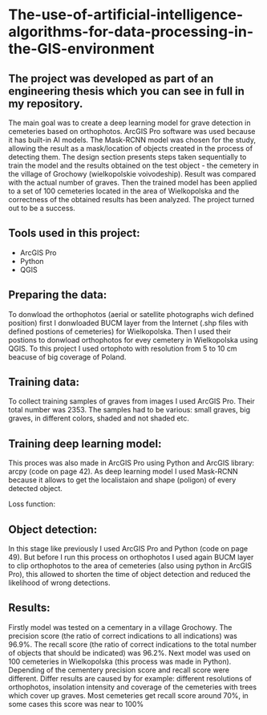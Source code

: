 # The-use-of-artificial-intelligence-algorithms-for-data-processing-in-the-GIS-environment
## The project was developed as part of an engineering thesis which you can see in full in my repository.
 
The main goal was to create a deep learning model for grave detection in cemeteries based on orthophotos. ArcGIS Pro software was used because it has built-in AI models. The Mask-RCNN model was chosen for the study, allowing the result as a mask/location of objects created in the process of detecting them. The design section presents steps taken sequentially to train the model and the results obtained on the test object - the cemetery in the village of Grochowy (wielkopolskie voivodeship). Result was compared with the actual number of graves. Then the trained model has been applied to a set of 100 cemeteries located in the area of Wielkopolska and the correctness of the obtained results has been analyzed. The project turned out to be a success.

## Tools used in this project:
- ArcGIS Pro
- Python
- QGIS

## Preparing the data:
To donwload the orthophotos (aerial or satellite photographs wich defined position) first I donwloaded BUCM layer from the Internet (.shp files with defined postions of cemeteries) for Wielkopolska. Then I used their postions to donwload orthophotos for evey cemetery in Wielkopolska using QGIS. To this project I used ortophoto with resolution from 5 to 10 cm beacuse of big coverage of Poland.
 
## Training data:
To collect training samples of graves from images I used ArcGIS Pro. Their total number was 2353. The samples had to be various: small graves, big graves, in different colors, shaded and not shaded etc. 

## Training deep learning model:
This proces was also made in ArcGIS Pro using Python and ArcGIS library: arcpy (code on page 42). As deep learning model I used Mask-RCNN because it allows to get the localistaion and shape (poligon) of every detected object.

Loss function:

## Object detection:
In this stage like previously I used ArcGIS Pro and Python (code on page 49). But before I run this process on orthophotos I used again BUCM layer to clip orthophotos to the area of cemeteries (also using python in ArcGIS Pro), this allowed to shorten the time of object detection and reduced the likelihood of wrong detections. 

## Results:
Firstly model was tested on a cementary in a village Grochowy. The precision score (the ratio of correct indications to all indications) was 96.9%. The recall score (the ratio of correct indications to the total number of objects that should be indicated) was 96.2%. 
Next model was used on 100 cemeteries in Wielkopolska (this process was made in Python). Depending of the cementery precision score and recall score were different. Differ results are caused by for example: different resolutions of orthophotos, insolation intensity and coverage of the cemeteries with trees which cover up graves. Most cemeteries get recall score around 70%, in some cases this score was near to 100%
